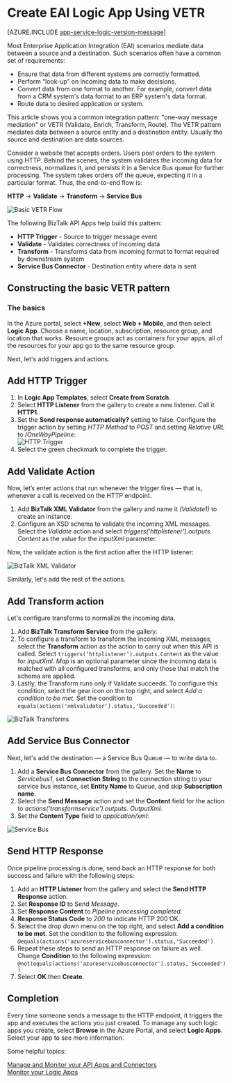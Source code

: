 <properties
   pageTitle="Create EAI Logic App using VETR in logic apps in Azure App Service | Microsoft Azure"
   description="Validate, Encode and Transform features of BizTalk XML services"
   services="logic-apps"
   documentationCenter=".net,nodejs,java"
   authors="rajeshramabathiran"
   manager="erikre"
   editor=""/>

<tags
   ms.service="logic-apps"
   ms.devlang="multiple"
   ms.topic="article"
   ms.tgt_pltfrm="na"
   ms.workload="na"
   ms.date="04/20/2016"
   ms.author="rajram"/>


# <a name="create-eai-logic-app-using-vetr"></a>Create EAI Logic App Using VETR

[AZURE.INCLUDE [app-service-logic-version-message](../../includes/app-service-logic-version-message.md)]

Most Enterprise Application Integration (EAI) scenarios mediate data between a source and a destination. Such scenarios often have a common set of requirements:

- Ensure that data from different systems are correctly formatted.
- Perform “look-up” on incoming data to make decisions.
- Convert data from one format to another. For example, convert data from a CRM system's data format to an ERP system's data format.
- Route data to desired application or system.

This article shows you a common integration pattern: "one-way message mediation" or VETR (Validate, Enrich, Transform, Route). The VETR pattern mediates data between a source entity and a destination entity. Usually the source and destination are data sources.

Consider a website that accepts orders. Users post orders to the system using HTTP. Behind the scenes, the system validates the incoming data for correctness, normalizes it, and persists it in a Service Bus queue for further processing. The system takes orders off the queue, expecting it in a particular format. Thus, the end-to-end flow is:

**HTTP** → **Validate** → **Transform** → **Service Bus**

![Basic VETR Flow][1]

The following BizTalk API Apps help build this pattern:

* **HTTP Trigger** - Source to trigger message event
* **Validate** - Validates correctness of incoming data
* **Transform** - Transforms data from incoming format to format required by downstream system
* **Service Bus Connector** - Destination entity where data is sent


## <a name="constructing-the-basic-vetr-pattern"></a>Constructing the basic VETR pattern
### <a name="the-basics"></a>The basics

In the Azure portal, select **+New**, select **Web + Mobile**, and then select **Logic App**. Choose a name, location, subscription, resource group, and location that works. Resource groups act as containers for your apps; all of the resources for your app go to the same resource group.

Next, let's add triggers and actions.


## <a name="add-http-trigger"></a>Add HTTP Trigger
1. In **Logic App Templates**, select **Create from Scratch**.
1. Select **HTTP Listener** from the gallery to create a new listener. Call it **HTTP1**.
2. Set the **Send response automatically?** setting to false. Configure the trigger action by setting _HTTP Method_ to _POST_ and setting _Relative URL_ to _/OneWayPipeline_:  
    ![HTTP Trigger][2]
3. Select the green checkmark to complete the trigger.

## <a name="add-validate-action"></a>Add Validate Action

Now, let’s enter actions that run whenever the trigger fires — that is, whenever a call is received on the HTTP endpoint.

1. Add **BizTalk XML Validator** from the gallery and name it _(Validate1)_ to create an instance.
2. Configure an XSD schema to validate the incoming XML messages. Select the _Validate_ action and select _triggers(‘httplistener’).outputs. Content_ as the value for the _inputXml_ parameter.

Now, the validate action is the first action after the HTTP listener: 

![BizTalk XML Validator][3]

Similarly, let's add the rest of the actions. 

## <a name="add-transform-action"></a>Add Transform action
Let's configure transforms to normalize the incoming data.

1. Add **BizTalk Transform Service** from the gallery.
2. To configure a transform to transform the incoming XML messages, select the **Transform** action as the action to carry out when this API is called. Select ```triggers(‘httplistener’).outputs.Content``` as the value for _inputXml_. *Map* is an optional parameter since the incoming data is matched with all configured transforms, and only those that match the schema are applied.
3. Lastly, the Transform runs only if Validate succeeds. To configure this condition, select the gear icon on the top right, and select _Add a condition to be met_. Set the condition to ```equals(actions('xmlvalidator').status,'Succeeded')```:  

![BizTalk Transforms][4]


## <a name="add-service-bus-connector"></a>Add Service Bus Connector
Next, let's add the destination — a Service Bus Queue — to write data to.

1. Add a **Service Bus Connector** from the gallery. Set the **Name** to _Servicebus1_, set **Connection String** to the connection string to your service bus instance, set **Entity Name** to _Queue_, and skip **Subscription name**.
2. Select the **Send Message** action and set the **Content** field for the action to _actions('transformservice').outputs. OutputXml_.
3. Set the **Content Type** field to *application/xml*:  

![Service Bus][5]


## <a name="send-http-response"></a>Send HTTP Response
Once pipeline processing is done, send back an HTTP response for both success and failure with the following steps:

1. Add an **HTTP Listener** from the gallery and select the **Send HTTP Response** action.
2. Set **Response ID** to Send *Message*.
2. Set **Response Content** to *Pipeline processing completed*.
3. **Response Status Code** to *200* to indicate HTTP 200 OK.
4. Select the drop down menu on the top right, and select **Add a condition to be met**.  Set the condition to the following expression:  
    ```@equals(actions('azureservicebusconnector').status,'Succeeded')```  <br/>
5. Repeat these steps to send an HTTP response on failure as well. Change **Condition** to the following expression:  
```@not(equals(actions('azureservicebusconnector').status,'Succeeded'))``` <br/>
6. Select **OK** then **Create**.



## <a name="completion"></a>Completion
Every time someone sends a message to the HTTP endpoint, it triggers the app and executes the actions you just created. To manage any such logic apps you create, select **Browse** in the Azure Portal, and select **Logic Apps**. Select your app to see more information.

Some helpful topics:

[Manage and Monitor your API Apps and Connectors](app-service-logic-monitor-your-connectors.md)  <br/>
[Monitor your Logic Apps](app-service-logic-monitor-your-logic-apps.md)

<!--image references -->
[1]: ./media/app-service-logic-create-EAI-logic-app-using-VETR/BasicVETR.PNG
[2]: ./media/app-service-logic-create-EAI-logic-app-using-VETR/HTTPListener.PNG
[3]: ./media/app-service-logic-create-EAI-logic-app-using-VETR/BizTalkXMLValidator.PNG
[4]: ./media/app-service-logic-create-EAI-logic-app-using-VETR/BizTalkTransforms.PNG
[5]: ./media/app-service-logic-create-EAI-logic-app-using-VETR/AzureServiceBus.PNG
